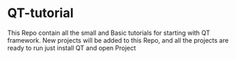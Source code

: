 # QT-tutorial
This Repo contain all the small and Basic tutorials for starting with QT framework. New projects will be added to this Repo, and all the projects are ready to run just install QT and open Project
